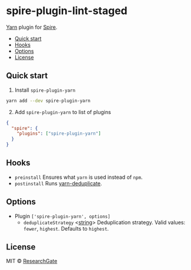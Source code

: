 # spire-plugin-lint-staged

[Yarn](https://github.com/yarnpkg/yarn) plugin for
[Spire](https://github.com/researchgate/spire).

<!-- START doctoc generated TOC please keep comment here to allow auto update -->
<!-- DON'T EDIT THIS SECTION, INSTEAD RE-RUN doctoc TO UPDATE -->

- [Quick start](#quick-start)
- [Hooks](#hooks)
- [Options](#options)
- [License](#license)

<!-- END doctoc generated TOC please keep comment here to allow auto update -->

## Quick start

1. Install `spire-plugin-yarn`

```sh
yarn add --dev spire-plugin-yarn
```

2. Add `spire-plugin-yarn` to list of plugins

```json
{
  "spire": {
    "plugins": ["spire-plugin-yarn"]
  }
}
```

## Hooks

- `preinstall` Ensures what `yarn` is used instead of `npm`.
- `postinstall` Runs [yarn-deduplicate].

## Options

- Plugin `['spire-plugin-yarn', options]`
  - `deduplicateStrategy` \<[string]\> Deduplication strategy. Valid values:
    `fewer`, `highest`. Defaults to `highest`.

## License

MIT &copy; [ResearchGate](https://github.com/researchgate)

[yarn-deduplicate]: https://github.com/atlassian/yarn-deduplicate
[string]:
  https://developer.mozilla.org/en-US/docs/Web/JavaScript/Data_structures#String_type
